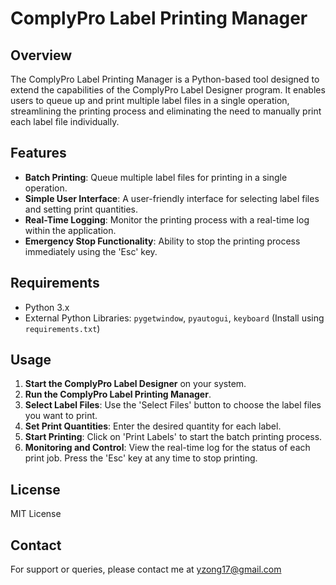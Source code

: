 # ComplyPro Label Printing Manager

## Overview
The ComplyPro Label Printing Manager is a Python-based tool designed to extend the capabilities of the ComplyPro Label Designer program. It enables users to queue up and print multiple label files in a single operation, streamlining the printing process and eliminating the need to manually print each label file individually.

## Features
- **Batch Printing**: Queue multiple label files for printing in a single operation.
- **Simple User Interface**: A user-friendly interface for selecting label files and setting print quantities.
- **Real-Time Logging**: Monitor the printing process with a real-time log within the application.
- **Emergency Stop Functionality**: Ability to stop the printing process immediately using the 'Esc' key.

## Requirements
- Python 3.x
- External Python Libraries: `pygetwindow`, `pyautogui`, `keyboard` (Install using `requirements.txt`)

## Usage
1. **Start the ComplyPro Label Designer** on your system.
2. **Run the ComplyPro Label Printing Manager**.
3. **Select Label Files**: Use the 'Select Files' button to choose the label files you want to print.
4. **Set Print Quantities**: Enter the desired quantity for each label.
5. **Start Printing**: Click on 'Print Labels' to start the batch printing process.
6. **Monitoring and Control**: View the real-time log for the status of each print job. Press the 'Esc' key at any time to stop printing.



## License
MIT License

## Contact
For support or queries, please contact me at yzong17@gmail.com
